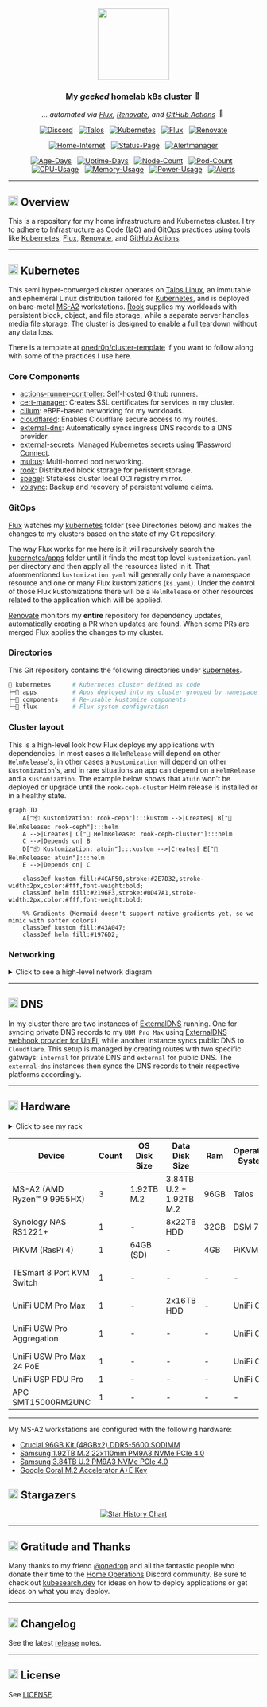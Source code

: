 <div align="center">

<img src="https://avatars.githubusercontent.com/u/36205263" align="center" width="144px" height="144px"/>

### My _geeked_ homelab k8s cluster <img src="https://fonts.gstatic.com/s/e/notoemoji/latest/1f680/512.gif" alt="🚀" width="16" height="16">

_... automated via [Flux](https://github.com/fluxcd/flux2), [Renovate](https://github.com/renovatebot/renovate), and [GitHub Actions](https://github.com/features/actions)_ <img src="https://fonts.gstatic.com/s/e/notoemoji/latest/1f916/512.gif" alt="🤖" width="16" height="16">

</div>

<div align="center">

[![Discord](https://img.shields.io/discord/673534664354430999?style=for-the-badge&label&logo=discord&logoColor=white&color=blue)](https://discord.gg/home-operations)&nbsp;&nbsp;
[![Talos](https://img.shields.io/endpoint?url=https%3A%2F%2Fkromgo.k13.dev%2Ftalos_version&style=for-the-badge&logo=talos&logoColor=white&color=blue&label=%20)](https://talos.dev)&nbsp;&nbsp;
[![Kubernetes](https://img.shields.io/endpoint?url=https%3A%2F%2Fkromgo.k13.dev%2Fkubernetes_version&style=for-the-badge&logo=kubernetes&logoColor=white&color=blue&label=%20)](https://kubernetes.io)&nbsp;&nbsp;
[![Flux](https://img.shields.io/endpoint?url=https%3A%2F%2Fkromgo.k13.dev%2Fflux_version&style=for-the-badge&logo=flux&logoColor=white&color=blue&label=%20)](https://fluxcd.io)&nbsp;&nbsp;
[![Renovate](https://img.shields.io/github/actions/workflow/status/buroa/k8s-gitops/renovate.yaml?branch=main&label=&logo=renovatebot&style=for-the-badge&color=blue)](https://github.com/buroa/k8s-gitops/actions/workflows/renovate.yaml)

</div>

<div align="center">

[![Home-Internet](https://img.shields.io/endpoint?url=https%3A%2F%2Fspoodermon.turbo.ac%2Fapi%2Fv1%2Fendpoints%2F_ping%2Fhealth%2Fbadge.shields&style=for-the-badge&logo=ubiquiti&logoColor=white&label=Home%20Internet)](https://status.k13.dev)&nbsp;&nbsp;
[![Status-Page](https://img.shields.io/endpoint?url=https%3A%2F%2Fspoodermon.turbo.ac%2Fapi%2Fv1%2Fendpoints%2F_status-page%2Fhealth%2Fbadge.shields&style=for-the-badge&logo=statuspage&logoColor=white&label=Status%20Page)](https://status.k13.dev)&nbsp;&nbsp;
[![Alertmanager](https://img.shields.io/endpoint?url=https%3A%2F%2Fspoodermon.turbo.ac%2Fapi%2Fv1%2Fendpoints%2F_heartbeat%2Fhealth%2Fbadge.shields&style=for-the-badge&logo=prometheus&logoColor=white&label=Alertmanager)](https://status.k13.dev)

</div>

<div align="center">

[![Age-Days](https://img.shields.io/endpoint?url=https%3A%2F%2Fkromgo.k13.dev%2Fcluster_age_days&style=flat-square&label=Age)](https://github.com/kashalls/kromgo)&nbsp;&nbsp;
[![Uptime-Days](https://img.shields.io/endpoint?url=https%3A%2F%2Fkromgo.k13.dev%2Fcluster_uptime_days&style=flat-square&label=Uptime)](https://github.com/kashalls/kromgo)&nbsp;&nbsp;
[![Node-Count](https://img.shields.io/endpoint?url=https%3A%2F%2Fkromgo.k13.dev%2Fcluster_node_count&style=flat-square&label=Nodes)](https://github.com/kashalls/kromgo)&nbsp;&nbsp;
[![Pod-Count](https://img.shields.io/endpoint?url=https%3A%2F%2Fkromgo.k13.dev%2Fcluster_pod_count&style=flat-square&label=Pods)](https://github.com/kashalls/kromgo)&nbsp;&nbsp;
[![CPU-Usage](https://img.shields.io/endpoint?url=https%3A%2F%2Fkromgo.k13.dev%2Fcluster_cpu_usage&style=flat-square&label=CPU)](https://github.com/kashalls/kromgo)&nbsp;&nbsp;
[![Memory-Usage](https://img.shields.io/endpoint?url=https%3A%2F%2Fkromgo.k13.dev%2Fcluster_memory_usage&style=flat-square&label=Memory)](https://github.com/kashalls/kromgo)&nbsp;&nbsp;
[![Power-Usage](https://img.shields.io/endpoint?url=https%3A%2F%2Fkromgo.k13.dev%2Fcluster_power_usage&style=flat-square&label=Power)](https://github.com/kashalls/kromgo)&nbsp;&nbsp;
[![Alerts](https://img.shields.io/endpoint?url=https%3A%2F%2Fkromgo.k13.dev%2Fcluster_alert_count&style=flat-square&label=Alerts)](https://github.com/kashalls/kromgo)

</div>

---

## <img src="https://fonts.gstatic.com/s/e/notoemoji/latest/1f4a1/512.gif" alt="💡" width="20" height="20"> Overview

This is a repository for my home infrastructure and Kubernetes cluster. I try to adhere to Infrastructure as Code (IaC) and GitOps practices using tools like [Kubernetes](https://github.com/kubernetes/kubernetes), [Flux](https://github.com/fluxcd/flux2), [Renovate](https://github.com/renovatebot/renovate), and [GitHub Actions](https://github.com/features/actions).

---

## <img src="https://fonts.gstatic.com/s/e/notoemoji/latest/1f331/512.gif" alt="🌱" width="20" height="20"> Kubernetes

This semi hyper-converged cluster operates on [Talos Linux](https://github.com/siderolabs/talos), an immutable and ephemeral Linux distribution tailored for [Kubernetes](https://github.com/kubernetes/kubernetes), and is deployed on bare-metal [MS-A2](https://store.minisforum.com/products/minisforum-ms-a2) workstations. [Rook](https://github.com/rook/rook) supplies my workloads with persistent block, object, and file storage, while a separate server handles media file storage. The cluster is designed to enable a full teardown without any data loss.

There is a template at [onedr0p/cluster-template](https://github.com/onedr0p/cluster-template) if you want to follow along with some of the practices I use here.

### Core Components

- [actions-runner-controller](https://github.com/actions/actions-runner-controller): Self-hosted Github runners.
- [cert-manager](https://github.com/cert-manager/cert-manager): Creates SSL certificates for services in my cluster.
- [cilium](https://github.com/cilium/cilium): eBPF-based networking for my workloads.
- [cloudflared](https://github.com/cloudflare/cloudflared): Enables Cloudflare secure access to my routes.
- [external-dns](https://github.com/kubernetes-sigs/external-dns): Automatically syncs ingress DNS records to a DNS provider.
- [external-secrets](https://github.com/external-secrets/external-secrets): Managed Kubernetes secrets using [1Password Connect](https://github.com/1Password/connect).
- [multus](https://github.com/k8snetworkplumbingwg/multus-cni): Multi-homed pod networking.
- [rook](https://github.com/rook/rook): Distributed block storage for peristent storage.
- [spegel](https://github.com/spegel-org/spegel): Stateless cluster local OCI registry mirror.
- [volsync](https://github.com/backube/volsync): Backup and recovery of persistent volume claims.

### GitOps

[Flux](https://github.com/fluxcd/flux2) watches my [kubernetes](./kubernetes) folder (see Directories below) and makes the changes to my clusters based on the state of my Git repository.

The way Flux works for me here is it will recursively search the [kubernetes/apps](./kubernetes/apps) folder until it finds the most top level `kustomization.yaml` per directory and then apply all the resources listed in it. That aforementioned `kustomization.yaml` will generally only have a namespace resource and one or many Flux kustomizations (`ks.yaml`). Under the control of those Flux kustomizations there will be a `HelmRelease` or other resources related to the application which will be applied.

[Renovate](https://github.com/renovatebot/renovate) monitors my **entire** repository for dependency updates, automatically creating a PR when updates are found. When some PRs are merged Flux applies the changes to my cluster.

### Directories

This Git repository contains the following directories under [kubernetes](./kubernetes).

```sh
📁 kubernetes      # Kubernetes cluster defined as code
├─📁 apps          # Apps deployed into my cluster grouped by namespace (see below)
├─📁 components    # Re-usable kustomize components
└─📁 flux          # Flux system configuration
```

### Cluster layout

This is a high-level look how Flux deploys my applications with dependencies. In most cases a `HelmRelease` will depend on other `HelmRelease`'s, in other cases a `Kustomization` will depend on other `Kustomization`'s, and in rare situations an app can depend on a `HelmRelease` and a `Kustomization`. The example below shows that `atuin` won't be deployed or upgrade until the `rook-ceph-cluster` Helm release is installed or in a healthy state.

```mermaid
graph TD
    A["📦 Kustomization: rook-ceph"]:::kustom -->|Creates| B["🎯 HelmRelease: rook-ceph"]:::helm
    A -->|Creates| C["🎯 HelmRelease: rook-ceph-cluster"]:::helm
    C -->|Depends on| B
    D["📦 Kustomization: atuin"]:::kustom -->|Creates| E["🎯 HelmRelease: atuin"]:::helm
    E -->|Depends on| C

    classDef kustom fill:#4CAF50,stroke:#2E7D32,stroke-width:2px,color:#fff,font-weight:bold;
    classDef helm fill:#2196F3,stroke:#0D47A1,stroke-width:2px,color:#fff,font-weight:bold;

    %% Gradients (Mermaid doesn't support native gradients yet, so we mimic with softer colors)
    classDef kustom fill:#43A047;
    classDef helm fill:#1976D2;
```

### Networking

<details>
  <summary>Click to see a high-level network diagram</summary>

```mermaid
graph TD
    %% Class Definitions
    classDef wan fill:#f87171,stroke:#fff,stroke-width:2px,color:#fff,font-weight:bold;
    classDef core fill:#60a5fa,stroke:#fff,stroke-width:2px,color:#fff,font-weight:bold;
    classDef agg fill:#34d399,stroke:#fff,stroke-width:2px,color:#fff,font-weight:bold;
    classDef switch fill:#a78bfa,stroke:#fff,stroke-width:2px,color:#fff,font-weight:bold;
    classDef device fill:#facc15,stroke:#fff,stroke-width:2px,color:#000,font-weight:bold;
    classDef vlan fill:#1f2937,stroke:#fff,stroke-width:1px,color:#fff,font-size:12px;

    %% Nodes
    RCN[🛜 RCN<br>5Gbps WAN]:::wan
    UDM[📦 UDM Pro]:::core
    AGG[🔗 Aggregation<br>10/25Gb]:::agg
    NAS[💾 NAS<br>1 Server]:::device
    K8s[☸️ Kubernetes<br>3 Nodes]:::device
    SW[🔌 24 Port<br>2.5G PoE]:::switch
    DEV[💻 Devices]:::device
    WIFI[📶 WiFi Clients]:::device

    %% Subgraph for VLANs
    subgraph VLANs [LAN +vlan]
        direction TB
        LOCAL[LOCAL<br>192.168.0.0/24]:::vlan
        TRUSTED[TRUSTED*<br>192.168.1.0/24]:::vlan
        SERVERS[SERVERS*<br>192.168.10.0/24]:::vlan
        SERVICES[SERVICES*<br>192.168.20.0/24]:::vlan
        IOT[IOT*<br>192.168.30.0/24]:::vlan
        GUEST[GUEST*<br>192.168.40.0/24]:::vlan
    end

    style VLANs fill:#111,stroke:#fff,stroke-width:2px,rx:0,ry:0,padding:20px;

    %% Links
    RCN -.->|WAN| UDM
    UDM --> AGG
    AGG -- 10G LACP --- NAS
    AGG -- 10G LACP --- K8s
    AGG -- 10G LACP --- SW
    SW --> DEV
    SW --> WIFI

    %% Style the bonded links thicker
    linkStyle 2 stroke-width:4px,stroke:34d399;
    linkStyle 3 stroke-width:4px,stroke:34d399;
    linkStyle 4 stroke-width:4px,stroke:34d399;

```
</details>

---

## <img src="https://fonts.gstatic.com/s/e/notoemoji/latest/1f30e/512.gif" alt="🌎" width="20" height="20"> DNS

In my cluster there are two instances of [ExternalDNS](https://github.com/kubernetes-sigs/external-dns) running. One for syncing private DNS records to my `UDM Pro Max` using [ExternalDNS webhook provider for UniFi](https://github.com/kashalls/external-dns-unifi-webhook), while another instance syncs public DNS to `Cloudflare`. This setup is managed by creating routes with two specific gatways: `internal` for private DNS and `external` for public DNS. The `external-dns` instances then syncs the DNS records to their respective platforms accordingly.

---

## <img src="https://fonts.gstatic.com/s/e/notoemoji/latest/2699_fe0f/512.gif" alt="⚙" width="20" height="20"> Hardware

<details>
  <summary>Click to see my rack</summary>

  <img src="https://github.com/user-attachments/assets/43bd0ca8-a1a8-49d5-9b9a-04fbdcecdd3f" align="center" alt="rack"/>
</details>

| Device                        | Count | OS Disk Size   | Data Disk Size             | Ram   | Operating System | Purpose                 |
|-------------------------------|-------|---------------|-----------------------------|-------|------------------|-------------------------|
| MS-A2 (AMD Ryzen™ 9 9955HX)   | 3     | 1.92TB M.2    | 3.84TB U.2 + 1.92TB M.2     | 96GB  | Talos            | Kubernetes              |
| Synology NAS RS1221+          | 1     | -             | 8x22TB HDD                  | 32GB  | DSM 7            | NFS                     |
| PiKVM (RasPi 4)               | 1     | 64GB (SD)     | -                           | 4GB   | PiKVM            | KVM                     |
| TESmart 8 Port KVM Switch     | 1     | -             | -                           | -     | -                | Network KVM (for PiKVM) |
| UniFi UDM Pro Max             | 1     | -             | 2x16TB HDD                  | -     | UniFi OS         | Router & NVR            |
| UniFi USW Pro Aggregation     | 1     | -             | -                           | -     | UniFi OS         | 10G/25Gb Core Switch    |
| UniFi USW Pro Max 24 PoE      | 1     | -             | -                           | -     | UniFi OS         | 2.5Gb PoE Switch        |
| UniFi USP PDU Pro             | 1     | -             | -                           | -     | UniFi OS         | PDU                     |
| APC SMT15000RM2UNC            | 1     | -             | -                           | -     | -                | UPS                     |
---

My MS-A2 workstations are configured with the following hardware:

- [Crucial 96GB Kit (48GBx2) DDR5-5600 SODIMM](https://www.crucial.com/memory/ddr5/ct2k48g56c46s5)
- [Samsung 1.92TB M.2 22x110mm PM9A3 NVMe PCIe 4.0](https://www.cdw.com/product/samsung-pm9a3-mz1l21t9hcls-ssd-1.92-tb-pcie-4.0-x4-nvme/7289154)
- [Samsung 3.84TB U.2 PM9A3 NVMe PCIe 4.0](https://www.cdw.com/product/samsung-pm9a3-pcie-gen-4-nvme-solid-state-drive/6457945)
- [Google Coral M.2 Accelerator A+E Key](https://coral.ai/products/m2-accelerator-ae)

## <img src="https://fonts.gstatic.com/s/e/notoemoji/latest/1f31f/512.gif" alt="🌟" width="20" height="20"> Stargazers

<div align="center">

<a href="https://star-history.com/#buroa/k8s-gitops&Date">
  <picture>
    <source media="(prefers-color-scheme: dark)" srcset="https://api.star-history.com/svg?repos=buroa/k8s-gitops&type=Date&theme=dark" />
    <source media="(prefers-color-scheme: light)" srcset="https://api.star-history.com/svg?repos=buroa/k8s-gitops&type=Date" />
    <img alt="Star History Chart" src="https://api.star-history.com/svg?repos=buroa/k8s-gitops&type=Date" />
  </picture>
</a>

</div>

---

## <img src="https://fonts.gstatic.com/s/e/notoemoji/latest/1f64f/512.gif" alt="🙏" width="20" height="20"> Gratitude and Thanks

Many thanks to my friend [@onedrop](https://github.com/onedr0p) and all the fantastic people who donate their time to the [Home Operations](https://discord.gg/home-operations) Discord community. Be sure to check out [kubesearch.dev](https://kubesearch.dev) for ideas on how to deploy applications or get ideas on what you may deploy.

---

## <img src="https://fonts.gstatic.com/s/e/notoemoji/latest/1f6a7/512.gif" alt="🚧" width="20" height="20"> Changelog

See the latest [release](https://github.com/buroa/k8s-gitops/releases/latest) notes.

---

## <img src="https://fonts.gstatic.com/s/e/notoemoji/latest/2696_fe0f/512.gif" alt="⚖" width="20" height="20"> License

See [LICENSE](./LICENSE).
